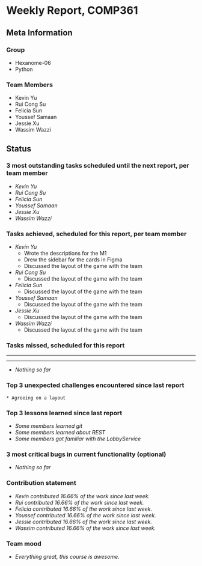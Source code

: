 # Weekly Report, COMP361

## Meta Information

### Group

 * Hexanome-06
 * Python

### Team Members

 * Kevin Yu
 * Rui Cong Su
 * Felicia Sun
 * Youssef Samaan
 * Jessie Xu
 * Wassim Wazzi

## Status

### 3 most outstanding tasks scheduled until the next report, per team member

 * *Kevin Yu*
 * *Rui Cong Su*
 * *Felicia Sun*
 * *Youssef Samaan*
 * *Jessie Xu*
 * *Wassim Wazzi*

### Tasks achieved, scheduled for this report, per team member

 * *Kevin Yu*
    * Wrote the descriptions for the M1 
    * Drew the sidebar for the cards in Figma
    * Discussed the layout of the game with the team
 * *Rui Cong Su*
    * Discussed the layout of the game with the team
 * *Felicia Sun*
    * Discussed the layout of the game with the team
 * *Youssef Samaan*
    * Discussed the layout of the game with the team
 * *Jessie Xu*
    * Discussed the layout of the game with the team
 * *Wassim Wazzi*
     * Discussed the layout of the game with the team

### Tasks missed, scheduled for this report

 * **
 * **
 * *Nothing so far*

### Top 3 unexpected challenges encountered since last report
    * Agreeing on a layout

### Top 3 lessons learned since last report

 * *Some members learned git*
 * *Some members learned about REST*
 * *Some members got familiar with the LobbyService*

### 3 most critical bugs in current functionality (optional)

 * *Nothing so far*


### Contribution statement

 * *Kevin contributed 16.66% of the work since last week.*
 * *Rui contributed 16.66% of the work since last week.*
 * *Felicia contributed 16.66% of the work since last week.*
 * *Youssef contributed 16.66% of the work since last week.*
 * *Jessie contributed 16.66% of the work since last week.*
 * *Wassim contributed 16.66% of the work since last week.*

### Team mood

 * *Everything great, this course is awesome.*
